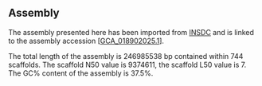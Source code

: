 **Assembly**
--------

The assembly presented here has been imported from [INSDC](http://www.insdc.org) and is linked to the assembly accession [[GCA\_018902025.1](http://www.ebi.ac.uk/ena/data/view/GCA_018902025.1)].

The total length of the assembly is 246985538 bp contained within 744 scaffolds.
The scaffold N50 value is 9374611, the scaffold L50 value is 7.
The GC% content of the assembly is 37.5%.
